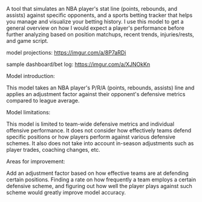 A tool that simulates an NBA player's stat line (points, rebounds, and assists) against specific opponents, and a sports betting tracker that helps you manage and visualize your betting history. I use this model to get a general overview on how I would expect a player's performance before further analyzing based on position matchups, recent trends, injuries/rests, and game script.

model projections: https://imgur.com/a/8P7aRDi


sample dashboard/bet log: https://imgur.com/a/XJNOkKn

Model introduction:

This model takes an NBA player's P/R/A (points, rebounds, assists) line and applies an adjustment factor against their opponent's defensive metrics compared to league average.

Model limitations:

This model is limited to team-wide defensive metrics and individual offensive performance. It does not consider how effectively teams defend specific positions or how players perform against various defensive schemes. It also does not take into account in-season adjustments such as player trades, coaching changes, etc.

Areas for improvement:

Add an adjustment factor based on how effective teams are at defending certain positions. Finding a rate on how frequently a team employs a certain defensive scheme, and figuring out how well the player plays against such scheme would greatly improve model accuracy. 

